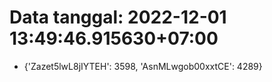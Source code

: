 # Data tanggal: 2022-12-01 13:49:46.915630+07:00

* {'Zazet5lwL8jIYTEH': 3598, 'AsnMLwgob00xxtCE': 4289}
